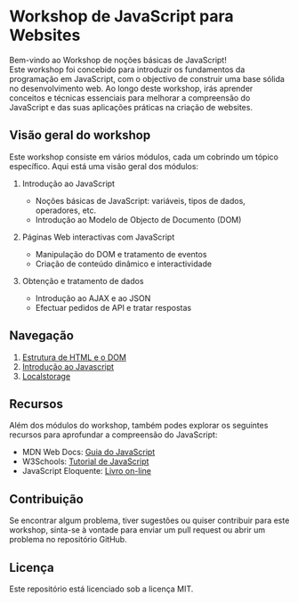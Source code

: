 # Workshop de JavaScript para Websites

Bem-vindo ao Workshop de noções básicas de JavaScript!  
Este workshop foi concebido para introduzir os fundamentos da programação em JavaScript, com o objectivo de construir uma base sólida no desenvolvimento web. Ao longo deste workshop, irás aprender conceitos e técnicas essenciais para melhorar a compreensão do JavaScript e das suas aplicações práticas na criação de websites.

## Visão geral do workshop

Este workshop consiste em vários módulos, cada um cobrindo um tópico específico. Aqui está uma visão geral dos módulos:

1. Introdução ao JavaScript
   - Noções básicas de JavaScript: variáveis, tipos de dados, operadores, etc.
   - Introdução ao Modelo de Objecto de Documento (DOM)

2. Páginas Web interactivas com JavaScript
   - Manipulação do DOM e tratamento de eventos
   - Criação de conteúdo dinâmico e interactividade

3. Obtenção e tratamento de dados
   - Introdução ao AJAX e ao JSON
   - Efectuar pedidos de API e tratar respostas  

## Navegação

1. [Estrutura de HTML e o DOM](Html_1.md)
2. [Introdução ao Javascript](Javascript_1.md)
3. [Localstorage](Localstorage_1.md)

## Recursos

Além dos módulos do workshop, também podes explorar os seguintes recursos para aprofundar a compreensão do JavaScript:

- MDN Web Docs: [Guia do JavaScript](https://developer.mozilla.org/en-US/docs/Web/JavaScript/Guide)
- W3Schools: [Tutorial de JavaScript](https://www.w3schools.com/js/)
- JavaScript Eloquente: [Livro on-line](https://eloquentjavascript.net/)

## Contribuição

Se encontrar algum problema, tiver sugestões ou quiser contribuir para este workshop, sinta-se à vontade para enviar um pull request ou abrir um problema no repositório GitHub.

## Licença

Este repositório está licenciado sob a licença MIT.
